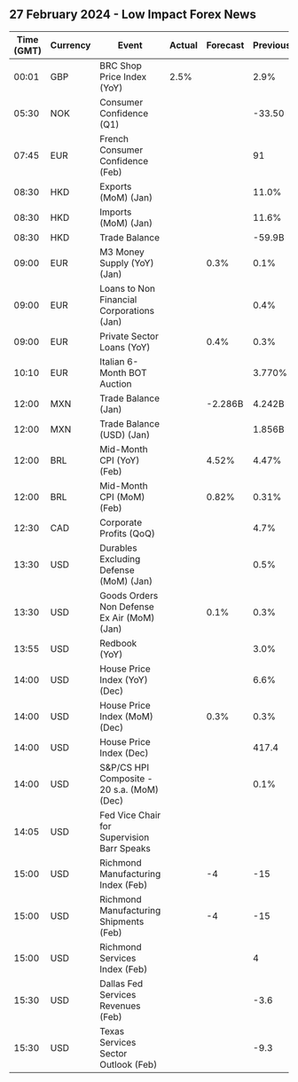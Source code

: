 ## 27 February 2024 - Low Impact Forex News

| Time (GMT) | Currency | Event | Actual | Forecast | Previous |
|------|----------|-------|--------|----------|----------|
| 00:01 | GBP | BRC Shop Price Index (YoY) | 2.5% |  | 2.9% |
| 05:30 | NOK | Consumer Confidence (Q1) |  |  | -33.50 |
| 07:45 | EUR | French Consumer Confidence (Feb) |  |  | 91 |
| 08:30 | HKD | Exports (MoM) (Jan) |  |  | 11.0% |
| 08:30 | HKD | Imports (MoM) (Jan) |  |  | 11.6% |
| 08:30 | HKD | Trade Balance |  |  | -59.9B |
| 09:00 | EUR | M3 Money Supply (YoY) (Jan) |  | 0.3% | 0.1% |
| 09:00 | EUR | Loans to Non Financial Corporations (Jan) |  |  | 0.4% |
| 09:00 | EUR | Private Sector Loans (YoY) |  | 0.4% | 0.3% |
| 10:10 | EUR | Italian 6-Month BOT Auction |  |  | 3.770% |
| 12:00 | MXN | Trade Balance (Jan) |  | -2.286B | 4.242B |
| 12:00 | MXN | Trade Balance (USD) (Jan) |  |  | 1.856B |
| 12:00 | BRL | Mid-Month CPI (YoY) (Feb) |  | 4.52% | 4.47% |
| 12:00 | BRL | Mid-Month CPI (MoM) (Feb) |  | 0.82% | 0.31% |
| 12:30 | CAD | Corporate Profits (QoQ) |  |  | 4.7% |
| 13:30 | USD | Durables Excluding Defense (MoM) (Jan) |  |  | 0.5% |
| 13:30 | USD | Goods Orders Non Defense Ex Air (MoM) (Jan) |  | 0.1% | 0.3% |
| 13:55 | USD | Redbook (YoY) |  |  | 3.0% |
| 14:00 | USD | House Price Index (YoY) (Dec) |  |  | 6.6% |
| 14:00 | USD | House Price Index (MoM) (Dec) |  | 0.3% | 0.3% |
| 14:00 | USD | House Price Index (Dec) |  |  | 417.4 |
| 14:00 | USD | S&P/CS HPI Composite - 20 s.a. (MoM) (Dec) |  |  | 0.1% |
| 14:05 | USD | Fed Vice Chair for Supervision Barr Speaks |  |  |  |
| 15:00 | USD | Richmond Manufacturing Index (Feb) |  | -4 | -15 |
| 15:00 | USD | Richmond Manufacturing Shipments (Feb) |  | -4 | -15 |
| 15:00 | USD | Richmond Services Index (Feb) |  |  | 4 |
| 15:30 | USD | Dallas Fed Services Revenues (Feb) |  |  | -3.6 |
| 15:30 | USD | Texas Services Sector Outlook (Feb) |  |  | -9.3 |
